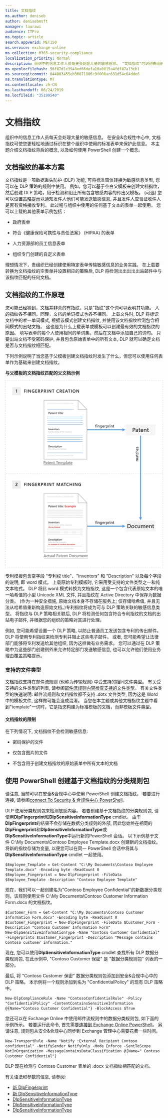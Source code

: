 ```yaml
---
title: 文档指纹
ms.author: deniseb
author: denisebmsft
manager: laurawi
audience: ITPro
ms.topic: article
search.appverid: MET150
ms.service: exchange-online
ms.collection: M365-security-compliance
localization_priority: Normal
description: 组织中的信息工作人员每天会处理大量的敏感信息。 "文档指纹"可识别贵组织中使用的标准表单，以便于您保护此信息。 本主题介绍文档指纹背后的概念, 以及如何使用 PowerShell 创建一个概念。
ms.openlocfilehash: 56f67d1e3948ed66defa10a0815a4fdf87a13cb1
ms.sourcegitcommit: 044003455eb36071806c9f008ac631d54c64dde6
ms.translationtype: MT
ms.contentlocale: zh-CN
ms.lasthandoff: 06/24/2019
ms.locfileid: "35199540"
---
```

# <a name="document-fingerprinting"></a>文档指纹

组织中的信息工作人员每天会处理大量的敏感信息。 在安全&amp;合规性中心中, 文档指纹可使您更轻松地通过标识在整个组织中使用的标准表单来保护此信息。 本主题介绍文档指纹背后的概念, 以及如何使用 PowerShell 创建一个概念。
  
## <a name="basic-scenario-for-document-fingerprinting"></a>文档指纹的基本方案

文档指纹是一项数据丢失防护 (DLP) 功能, 可将标准窗体转换为敏感信息类型, 您可以在 DLP 策略的规则中使用。 例如，您可以基于空白父模板来创建文档指纹，然后创建 DLP 策略，用于检测和阻止所有包含敏感内容的传出父模板。 (可选) 您可以设置[策略提示](use-notifications-and-policy-tips.md)以通知发件人他们可能发送敏感信息, 并且发件人应验证收件人是否有资格接收专利。 此过程与组织中使用的任何基于文本的表单一起使用。 您可以上载的其他表单示例包括： 
  
- 政府表单
    
- 符合《健康保险可携性与责任法案》 (HIPAA) 的表单
    
- 人力资源部的员工信息表单
    
- 组织专门创建的自定义表单
    
理想情况下，贵组织已经创建使用特定表单传输敏感信息的业务实践。 在上载要转换为文档指纹的空表单并设置相应的策略后, DLP 将检测出出出出出站邮件中与该指纹匹配的任何文档。
  
## <a name="how-document-fingerprinting-works"></a>文档指纹的工作原理

您可能已经猜到，文档并非真的有指纹，只是"指纹"这个词可以表明其功能。 人的指纹各不相同，同理，文档的单词模式也各不相同。 上载文件时, DLP 将标识文档中的唯一单词模式, 根据该模式创建文档指纹, 并使用该文档指纹检测包含相同模式的出站文档。 这也是为什么上载表单或模板可以创建最有效的文档指纹的原因。 填写表单的每个人使用相同的单词集，然后在文档中添加自己的词句。 只要出站文档不受密码保护, 并且包含原始表单中的所有文本, DLP 就可以确定文档是否与文档指纹相匹配。
  
下列示例说明了当您基于父模板创建文档指纹时发生了什么，但您可以使用任何表单作为基础来创建文档指纹。
  
**与父模板的文档指纹匹配的父文档示例**

![Document-Fingerprinting-diagram](media/Document-Fingerprinting-diagram.png)
  
专利模板包含空字段 "专利权 title"、"Inventors" 和 "Description" 以及每个字段的说明, 即 word 模式。 上载原始专利模板时, 它采用受支持的文件类型之一和纯文本格式。 DLP 将此 word 模式转换为文档指纹, 这是一个包含代表原始文本的唯一哈希值的小型 Unicode XML 文件, 并且指纹在 Active Directory 中保存为数据分类。 (作为一种安全措施, 原始文档本身不存储在服务上; 仅存储哈希值, 并且无法从哈希值重新构造原始文档。)专利指纹将成为可与 DLP 策略关联的敏感信息类型。 将指纹与 DLP 策略相关联后, DLP 将检测任何包含符合专利指纹的文档的出站电子邮件, 并根据您的组织的策略对其进行处理。 

例如, 您可能希望设置一个 DLP 策略, 以防止普通员工发送包含专利的传出邮件。 DLP 将使用专利指纹来检测专利并阻止这些电子邮件。 或者, 您可能希望让法律部门能够将专利发送给其他组织, 因为这样做有业务需求。 您可以通过在 DLP 策略中为这些部门创建例外来允许特定部门发送敏感信息, 也可以允许他们使用业务理由覆盖策略提示。
  
### <a name="supported-file-types"></a>支持的文件类型

文档指纹支持在邮件流规则 (也称为传输规则) 中受支持的相同文件类型。 有关受支持的文件类型的列表, 请参阅[邮件流规则内容检查支持的文件类型](https://docs.microsoft.com/en-us/exchange/security-and-compliance/mail-flow-rules/inspect-message-attachments#supported-file-types-for-mail-flow-rule-content-inspection)。 有关文件类型的快速说明: 邮件流规则和文档指纹都不支持 .dotx 文件类型, 因为这是 Word 中的模板文件, 这样做可能会造成混淆。 当您在本主题或其他文档指纹主题中看到"template"一词时，它是指您构建为标准模板的文档，而非模板文件类型。
  
#### <a name="limitations-of-document-fingerprinting"></a>文档指纹的限制

在下列情况下, 文档指纹不会检测敏感信息:
  
- 密码保护的文件
    
- 仅包含图片的文件
    
- 不包含用于创建文档指纹的原始表单中所有文本的文档
    
## <a name="use-powershell-to-create-a-classification-rule-package-based-on-document-fingerprinting"></a>使用 PowerShell 创建基于文档指纹的分类规则包

请注意, 当前可以在安全&amp;合规中心中使用 PowerShell 创建文档指纹。 若要进行连接, 请参阅[connect To Security & 合规性中心 PowerShell](https://docs.microsoft.com/en-us/powershell/exchange/office-365-scc/connect-to-scc-powershell/connect-to-scc-powershell)。

DLP 使用分类规则包来检测敏感内容。 若要创建基于文档指纹的分类规则包, 请使用**DlpFingerprint**和**DlpSensitiveInformationType** cmdlet。 由于**DlpFingerprint**的结果不会存储在数据分类规则的外部, 因此您始终在相同的**DlpFingerprint**和**DlpSensitiveInformationType**或**DlpSensitiveInformationType**中运行新的PowerShell 会话。 以下示例基于文件 C:\My Documents\Contoso Employee Template.docx 创建新的文档指纹。 将新的指纹存储为变量, 以便您可以在同一 PowerShell 会话中将其与**DlpSensitiveInformationType** cmdlet 一起使用。 
  
```
$Employee_Template = Get-Content "C:\My Documents\Contoso Employee Template.docx" -Encoding byte -ReadCount 0
$Employee_Fingerprint = New-DlpFingerprint -FileData $Employee_Template -Description "Contoso Employee Template"
```

现在，我们可以一起创建名为"Contoso Employee Confidential"的新数据分类规则，该规则使用文件 C:\My Documents\Contoso Customer Information Form.docx 的文档指纹。
  
```
$Customer_Form = Get-Content "C:\My Documents\Contoso Customer Information Form.docx" -Encoding byte -ReadCount 0
$Customer_Fingerprint = New-DlpFingerprint -FileData $Customer_Form -Description "Contoso Customer Information Form"
New-DlpSensitiveInformationType -Name "Contoso Customer Confidential" -Fingerprints $Customer_Fingerprint -Description "Message contains Contoso customer information." 
```

现在, 您可以使用**DlpSensitiveInformationType** cmdlet 查找所有 DLP 数据分类规则包, 在此示例中, "Contoso Customer 保密" 是 "数据分类规则包" 列表的一部分。 
  
最后, 将 "Contoso Customer 保密" 数据分类规则包添加到安全&amp;合规中心中的 DLP 策略。 本示例将一个规则添加到名为 "ConfidentialPolicy" 的现有 DLP 策略中。

```
New-DlpComplianceRule -Name "ContosoConfidentialRule" -Policy "ConfidentialPolicy" -ContentContainsSensitiveInformation @{Name="Contoso Customer Confidential"} -BlockAccess $True
```

您还可以在 Exchange Online 中使用邮件流规则中的数据分类规则包, 如下面的示例所示。 若要运行此命令, 首先需要[连接到 Exchange Online PowerShell](https://docs.microsoft.com/en-us/powershell/exchange/exchange-online/connect-to-exchange-online-powershell/connect-to-exchange-online-powershell)。 另请注意, 规则包从安全&amp;合规中心同步到 Exchange 管理中心需要花费一些时间。
  
```
New-TransportRule -Name "Notify :External Recipient Contoso confidential" -NotifySender NotifyOnly -Mode Enforce -SentToScope NotInOrganization -MessageContainsDataClassification @{Name=" Contoso Customer Confidential"}

```

DLP 现在检测与 Contoso Customer 表单的 .docx 文档指纹相匹配的文档。
  
有关语法和参数的信息, 请参阅:

- [新 DlpFingerprint](https://docs.microsoft.com/powershell/module/exchange/policy-and-compliance-dlp/New-DlpFingerprint)
- [新 DlpSensitiveInformationType](https://docs.microsoft.com/powershell/module/exchange/policy-and-compliance-dlp/New-DlpSensitiveInformationType)
- [DlpSensitiveInformationType](https://docs.microsoft.com/powershell/module/exchange/policy-and-compliance-dlp/Remove-DlpSensitiveInformationType)
- [DlpSensitiveInformationType](https://docs.microsoft.com/powershell/module/exchange/policy-and-compliance-dlp/Set-DlpSensitiveInformationType)
- [DlpSensitiveInformationType](https://docs.microsoft.com/powershell/module/exchange/policy-and-compliance-dlp/Get-DlpSensitiveInformationType)
